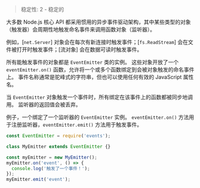 
<!--introduced_in=v0.10.0-->

> 稳定性: 2 - 稳定的

<!--type=module-->

大多数 Node.js 核心 API 都采用惯用的异步事件驱动架构，其中某些类型的对象（触发器）会周期性地触发命名事件来调用函数对象（监听器）。

例如，[`net.Server`] 对象会在每次有新连接时触发事件；[`fs.ReadStream`] 会在文件被打开时触发事件；[流对象] 会在数据可读时触发事件。

所有能触发事件的对象都是 `EventEmitter` 类的实例。
这些对象开放了一个 `eventEmitter.on()` 函数，允许将一个或多个函数绑定到会被对象触发的命名事件上。
事件名称通常是驼峰式的字符串，但也可以使用任何有效的 JavaScript 属性名。

当 `EventEmitter` 对象触发一个事件时，所有绑定在该事件上的函数都被同步地调用。
监听器的返回值会被丢弃。

例子，一个绑定了一个监听器的 `EventEmitter` 实例。
`eventEmitter.on()` 方法用于注册监听器，`eventEmitter.emit()` 方法用于触发事件。

```js
const EventEmitter = require('events');

class MyEmitter extends EventEmitter {}

const myEmitter = new MyEmitter();
myEmitter.on('event', () => {
  console.log('触发了一个事件！');
});
myEmitter.emit('event');
```

